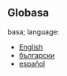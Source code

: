 ## Globasa

basa; language:

- [English](./01.default.default.eng.md)
- [български](./01.default.default.bul.md)
- [español](./01.default.default.spa.md)
